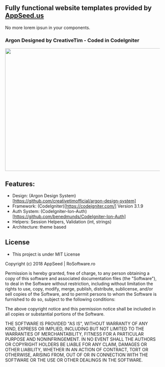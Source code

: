 ## Fully functional website templates provided by [AppSeed.us](https://www.appseed.us/?ref=github) 
No more lorem ipsun in your components. 

### Argon Designed by CreativeTim - Coded in CodeIgniter  

<p align="center">
  <img width="1000" height="400" src="https://www.appseed.us/static/themes/enhanced-argon/thumbnail.jpg">
</p>

## Features:
* Design: (Argon Design System)[https://github.com/creativetimofficial/argon-design-system]
* Framework: (CodeIgniter)[https://codeigniter.com/] Version 3.1.9
* Auth System: (CodeIgniter-Ion-Auth)[https://github.com/benedmunds/CodeIgniter-Ion-Auth]
* Helpers: Session Helpers, Validation (int, strings)
* Architecture: theme based

## License 
* This project is under MIT License

Copyright (c) 2018 AppSeed | RoSoftware.ro

Permission is hereby granted, free of charge, to any person obtaining a copy
of this software and associated documentation files (the "Software"), to deal
in the Software without restriction, including without limitation the rights
to use, copy, modify, merge, publish, distribute, sublicense, and/or sell
copies of the Software, and to permit persons to whom the Software is
furnished to do so, subject to the following conditions:

The above copyright notice and this permission notice shall be included in all
copies or substantial portions of the Software.

THE SOFTWARE IS PROVIDED "AS IS", WITHOUT WARRANTY OF ANY KIND, EXPRESS OR
IMPLIED, INCLUDING BUT NOT LIMITED TO THE WARRANTIES OF MERCHANTABILITY,
FITNESS FOR A PARTICULAR PURPOSE AND NONINFRINGEMENT. IN NO EVENT SHALL THE
AUTHORS OR COPYRIGHT HOLDERS BE LIABLE FOR ANY CLAIM, DAMAGES OR OTHER
LIABILITY, WHETHER IN AN ACTION OF CONTRACT, TORT OR OTHERWISE, ARISING FROM,
OUT OF OR IN CONNECTION WITH THE SOFTWARE OR THE USE OR OTHER DEALINGS IN THE
SOFTWARE.


